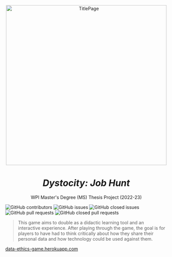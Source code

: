 <p align="center">
<img width="500" align="center" alt="TitlePage" src="https://user-images.githubusercontent.com/110933291/200730749-02c5ef60-cfff-426b-8fc1-35e4b0e4b3dc.png">
</p>

<h1 align="center"><em>Dystocity: Job Hunt</em></h1>
<p align="center">WPI Master's Degree (MS) Thesis Project (2022-23)</p>

![GitHub contributors](https://img.shields.io/github/contributors/timdrevitch/data-collection-ethics-game) ![GitHub issues](https://img.shields.io/github/issues-raw/timdrevitch/data-collection-ethics-game) ![GitHub closed issues](https://img.shields.io/github/issues-closed-raw/timdrevitch/data-collection-ethics-game) ![GitHub pull requests](https://img.shields.io/github/issues-pr-raw/timdrevitch/data-collection-ethics-game) ![GitHub closed pull requests](https://img.shields.io/github/issues-pr-closed-raw/timdrevitch/data-collection-ethics-game)

> This game aims to double as a didactic learning tool and an interactive experience.   After playing through the 
> game, the goal is for players to have had to think critically about how they share their personal data and how
> technology could be used against them.

[data-ethics-game.herokuapp.com](https://data-ethics-game.herokuapp.com/)


